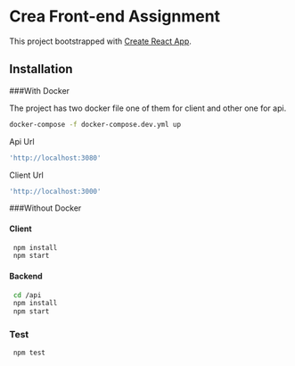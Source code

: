 # Crea Front-end Assignment

This project bootstrapped with [Create React App](https://github.com/facebook/create-react-app).
## Installation

###With Docker

The project has two docker file one of them for client and other one for api.

```bash
docker-compose -f docker-compose.dev.yml up
```

Api Url
```bash
'http://localhost:3080'
```

Client Url
```bash
'http://localhost:3000'
```

###Without Docker

#### Client
```bash
 npm install
 npm start
```
#### Backend
```bash
 cd /api
 npm install
 npm start
```
### Test
```bash
 npm test
```
